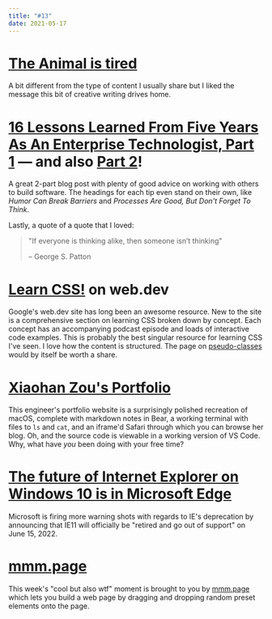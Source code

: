 ```yaml
---
title: "#13"
date: 2021-05-17
---
```

# [The Animal is tired](http://www.robinhobb.com/blog/posts/38429)

A bit different from the type of content I usually share but I liked the message this bit of creative writing drives home.

# [16 Lessons Learned From Five Years As An Enterprise Technologist, Part 1](https://medium.com/rocket-mortgage-technology-blog/16-lessons-learned-from-five-years-as-an-enterprise-technologist-part-1-abe2a2734539) — and also [Part 2](https://medium.com/rocket-mortgage-technology-blog/16-lessons-learned-from-five-years-as-an-enterprise-technologist-part-2-37407526da0a)!

A great 2-part blog post with plenty of good advice on working with others to build software. The headings for each tip even stand on their own, like _Humor Can Break Barriers_ and _Processes Are Good, But Don't Forget To Think_.

Lastly, a quote of a quote that I loved:

> "If everyone is thinking alike, then someone isn’t thinking"
>
> – George S. Patton

# [Learn CSS!](https://web.dev/learn/css/) on web.dev

Google's web.dev site has long been an awesome resource. New to the site is a comprehensive section on learning CSS broken down by concept. Each concept has an accompanying podcast episode and loads of interactive code examples. This is probably the best singular resource for learning CSS I've seen. I love how the content is structured. The page on [pseudo-classes](https://web.dev/learn/css/pseudo-classes/) would by itself be worth a share.

# [Xiaohan Zou's Portfolio](https://portfolio.zxh.io/)

This engineer's portfolio website is a surprisingly polished recreation of macOS, complete with markdown notes in Bear, a working terminal with files to `ls` and `cat`, and an iframe'd Safari through which you can browse her blog. Oh, and the source code is viewable in a working version of VS Code. Why, what have _you_ been doing with your free time?

# [The future of Internet Explorer on Windows 10 is in Microsoft Edge](https://blogs.windows.com/windowsexperience/2021/05/19/the-future-of-internet-explorer-on-windows-10-is-in-microsoft-edge/)

Microsoft is firing more warning shots with regards to IE's deprecation by announcing that IE11 will officially be "retired and go out of support" on June 15, 2022.

# [mmm.page](https://build.mmm.page/)

This week's "cool but also wtf" moment is brought to you by [mmm.page](https://build.mmm.page/) which lets you build a web page by dragging and dropping random preset elements onto the page.